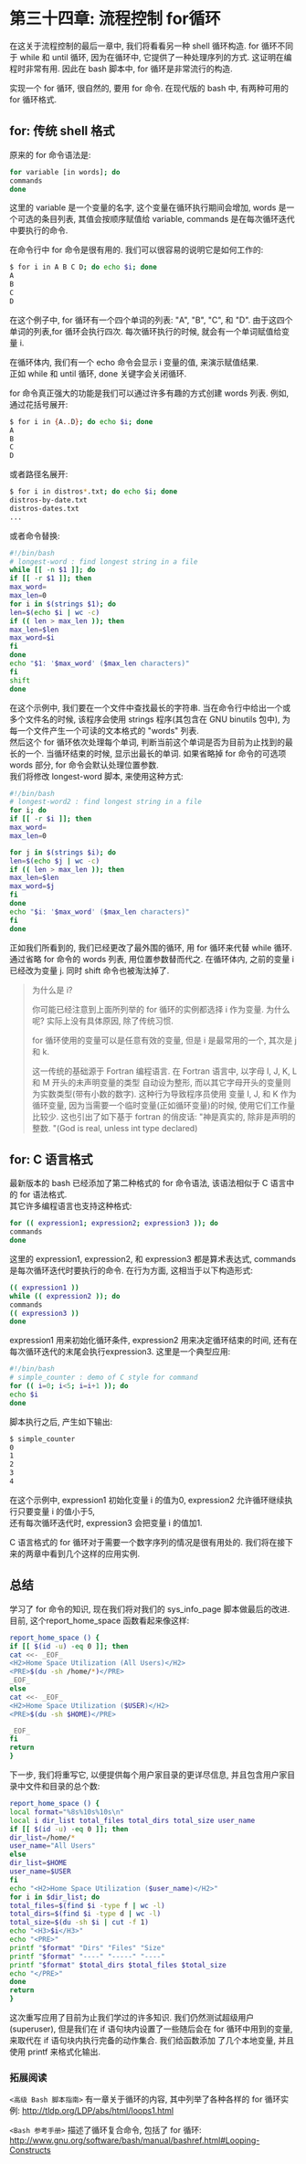 # 第三十四章: 流程控制 for循环

在这关于流程控制的最后一章中, 我们将看看另一种 shell 循环构造. 
for 循环不同于 while 和 until 循环, 因为在循环中, 它提供了一种处理序列的方式. 
这证明在编程时非常有用. 因此在 bash 脚本中, for 循环是非常流行的构造.

实现一个 for 循环, 很自然的, 要用 for 命令. 在现代版的 bash 中, 有两种可用的 for 循环格式.

## for: 传统 shell 格式

原来的 for 命令语法是:

```bash
for variable [in words]; do
commands
done
```

这里的 variable 是一个变量的名字, 这个变量在循环执行期间会增加, 
words 是一个可选的条目列表,  其值会按顺序赋值给 variable, commands 是在每次循环迭代中要执行的命令.

在命令行中 for 命令是很有用的. 我们可以很容易的说明它是如何工作的:

```bash
$ for i in A B C D; do echo $i; done
A
B
C
D
```

在这个例子中, for 循环有一个四个单词的列表: "A", "B", "C", 和 "D". 
由于这四个单词的列表,for 循环会执行四次.  每次循环执行的时候, 就会有一个单词赋值给变量 i. 

在循环体内, 我们有一个 echo 命令会显示 i 变量的值, 来演示赋值结果.  
正如 while 和 until 循环, done 关键字会关闭循环.

for 命令真正强大的功能是我们可以通过许多有趣的方式创建 words 列表. 例如, 通过花括号展开:

```bash
$ for i in {A..D}; do echo $i; done
A
B
C
D
```

或者路径名展开:

```bash
$ for i in distros*.txt; do echo $i; done
distros-by-date.txt
distros-dates.txt
...
```

或者命令替换:

```bash
#!/bin/bash
# longest-word : find longest string in a file
while [[ -n $1 ]]; do
if [[ -r $1 ]]; then
max_word=
max_len=0
for i in $(strings $1); do
len=$(echo $i | wc -c)
if (( len > max_len )); then
max_len=$len
max_word=$i
fi
done
echo "$1: '$max_word' ($max_len characters)"
fi
shift
done
```

在这个示例中, 我们要在一个文件中查找最长的字符串. 
当在命令行中给出一个或多个文件名的时候,  该程序会使用 strings 程序(其包含在 GNU binutils 包中), 
为每一个文件产生一个可读的文本格式的 "words" 列表.  
然后这个 for 循环依次处理每个单词, 判断当前这个单词是否为目前为止找到的最长的一个. 
当循环结束的时候, 显示出最长的单词. 
如果省略掉 for 命令的可选项 words 部分, for 命令会默认处理位置参数.  
我们将修改 longest-word 脚本, 来使用这种方式:

```bash
#!/bin/bash
# longest-word2 : find longest string in a file
for i; do
if [[ -r $i ]]; then
max_word=
max_len=0

for j in $(strings $i); do
len=$(echo $j | wc -c)
if (( len > max_len )); then
max_len=$len
max_word=$j
fi
done
echo "$i: '$max_word' ($max_len characters)"
fi
done
```

正如我们所看到的, 我们已经更改了最外围的循环, 用 for 循环来代替 while 循环. 
通过省略 for 命令的 words 列表,  用位置参数替而代之. 
在循环体内, 之前的变量 i 已经改为变量 j. 同时 shift 命令也被淘汰掉了.

>为什么是 i?
>
>你可能已经注意到上面所列举的 for 循环的实例都选择 i 作为变量. 为什么呢?  实际上没有具体原因, 除了传统习惯. 
>
>for 循环使用的变量可以是任意有效的变量, 但是 i 是最常用的一个, 其次是 j 和 k.
>
>这一传统的基础源于 Fortran 编程语言. 
>在 Fortran 语言中, 以字母 I, J, K, L 和 M 开头的未声明变量的类型 自动设为整形, 而以其它字母开头的变量则为实数类型(带有小数的数字). 
>这种行为导致程序员使用 变量 I, J, 和 K 作为循环变量,  因为当需要一个临时变量(正如循环变量)的时候, 使用它们工作量比较少.
>这也引出了如下基于 fortran 的俏皮话:
>"神是真实的, 除非是声明的整数. "(God is real, unless int type declared)

## for: C 语言格式

最新版本的 bash 已经添加了第二种格式的 for 命令语法, 该语法相似于 C 语言中的 for 语法格式.  
其它许多编程语言也支持这种格式:

```bash
for (( expression1; expression2; expression3 )); do
commands
done
```

这里的 expression1, expression2, 和 expression3 都是算术表达式, commands 是每次循环迭代时要执行的命令.
在行为方面, 这相当于以下构造形式:

```bash
(( expression1 ))
while (( expression2 )); do
commands
(( expression3 ))
done
```

expression1 用来初始化循环条件, expression2 用来决定循环结束的时间, 还有在每次循环迭代的末尾会执行expression3.
这里是一个典型应用:

```bash
#!/bin/bash
# simple_counter : demo of C style for command
for (( i=0; i<5; i=i+1 )); do
echo $i
done
```

脚本执行之后, 产生如下输出:

```bash
$ simple_counter
0
1
2
3
4
```

在这个示例中, expression1 初始化变量 i 的值为0, expression2 允许循环继续执行只要变量 i 的值小于5,  
还有每次循环迭代时, expression3 会把变量 i 的值加1.

C 语言格式的 for 循环对于需要一个数字序列的情况是很有用处的. 
我们将在接下来的两章中看到几个这样的应用实例.

## 总结

学习了 for 命令的知识, 现在我们将对我们的 sys_info_page 脚本做最后的改进.  目前, 这个report_home_space 函数看起来像这样:

```bash
report_home_space () {
if [[ $(id -u) -eq 0 ]]; then
cat <<- _EOF_
<H2>Home Space Utilization (All Users)</H2>
<PRE>$(du -sh /home/*)</PRE>
_EOF_
else
cat <<- _EOF_
<H2>Home Space Utilization ($USER)</H2>
<PRE>$(du -sh $HOME)</PRE>

_EOF_
fi
return
}
```

下一步, 我们将重写它, 以便提供每个用户家目录的更详尽信息, 并且包含用户家目录中文件和目录的总个数:

```bash
report_home_space () {
local format="%8s%10s%10s\n"
local i dir_list total_files total_dirs total_size user_name
if [[ $(id -u) -eq 0 ]]; then
dir_list=/home/*
user_name="All Users"
else
dir_list=$HOME
user_name=$USER
fi
echo "<H2>Home Space Utilization ($user_name)</H2>"
for i in $dir_list; do
total_files=$(find $i -type f | wc -l)
total_dirs=$(find $i -type d | wc -l)
total_size=$(du -sh $i | cut -f 1)
echo "<H3>$i</H3>"
echo "<PRE>"
printf "$format" "Dirs" "Files" "Size"
printf "$format" "----" "-----" "----"
printf "$format" $total_dirs $total_files $total_size
echo "</PRE>"
done
return
}
```

这次重写应用了目前为止我们学过的许多知识. 我们仍然测试超级用户(superuser),
但是我们在 if 语句块内设置了一些随后会在 for 循环中用到的变量, 来取代在 if 语句块内执行完备的动作集合. 
我们给函数添加 了几个本地变量, 并且使用 printf 来格式化输出.

### 拓展阅读

`<高级 Bash 脚本指南>` 有一章关于循环的内容, 其中列举了各种各样的 for 循环实例:
http://tldp.org/LDP/abs/html/loops1.html

`<Bash 参考手册>` 描述了循环复合命令, 包括了 for 循环:
http://www.gnu.org/software/bash/manual/bashref.html#Looping-Constructs
